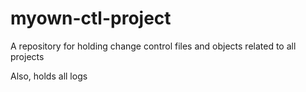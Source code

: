 # myown-ctl-project
A repository for holding change control files and objects related to all projects

Also, holds all logs
